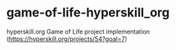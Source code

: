 # game-of-life-hyperskill_org
hyperskill.org Game of Life project implementation (https://hyperskill.org/projects/54?goal=7)
